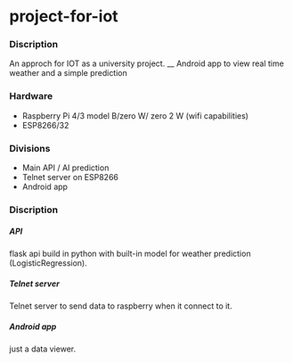 # project-for-iot

### Discription
An approch for IOT as a university project. __
Android app to view real time weather and a simple prediction

### Hardware
  
  - Raspberry Pi 4/3 model B/zero W/ zero 2 W (wifi capabilities)
  - ESP8266/32


### Divisions

  - Main API / AI prediction
  - Telnet server on ESP8266 
  - Android app


### Discription

##### API

flask api build in python with built-in model for weather prediction (LogisticRegression).

##### Telnet server

Telnet server to send data to raspberry when it connect to it.

##### Android app 

just a data viewer.

